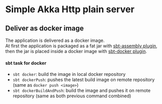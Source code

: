 # Simple Akka Http plain server

## Deliver as docker image

The application is delivered as a docker image.   
At first the application is packaged as a fat jar with [sbt-assembly plugin](https://github.com/sbt/sbt-assembly), then
the jar is placed inside a docker image with [sbt-docker plugin](https://github.com/marcuslonnberg/sbt-docker).

#### sbt task for docker

* `sbt docker`: build the image in local docker repository
* `sbt dockerPush`: pushes the latest build image on remote repository (same as `docker push <image>`)
* `sbt dockerBuildAndPush`: build the image and pushes it on remote repository (same as both previous command combined)
